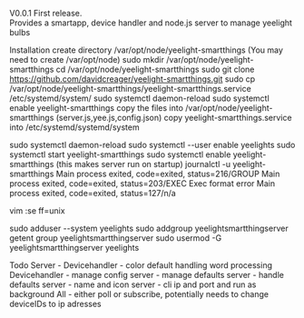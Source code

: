 V0.0.1
First release.    
Provides a smartapp, device handler and node.js server to manage yeelight bulbs

Installation
create directory /var/opt/node/yeelight-smartthings  (You may need to create /var/opt/node)
sudo mkdir /var/opt/node/yeelight-smartthings
cd /var/opt/node/yeelight-smartthings
sudo git clone https://github.com/davidcreager/yeelight-smartthings.git
sudo cp /var/opt/node/yeelight-smartthings/yeelight-smartthings.service /etc/systemd/system/
sudo systemctl daemon-reload
sudo systemctl enable yeelight-smartthings
copy the files into /var/opt/node/yeelight-smartthings (server.js,yee.js,config.json)
copy yeelight-smartthings.service into /etc/systemd/systemd/system

sudo systemctl daemon-reload
sudo systemctl --user enable yeelights
sudo systemctl start yeelight-smartthings
sudo systemctl enable yeelight-smartthings (this makes server run on startup)
journalctl -u yeelight-smartthings
Main process exited, code=exited, status=216/GROUP
Main process exited, code=exited, status=203/EXEC
Exec format error
Main process exited, code=exited, status=127/n/a

vim :se ff=unix




sudo adduser --system yeelights
sudo addgroup yeelightsmartthingserver
getent group yeelightsmartthingserver
sudo usermod -G yeelightsmartthingserver yeelights



Todo
Server - 
Devicehandler - color default handling word processing
Devicehandler - manage config
server - manage defaults
server - handle defaults
server - name and icon
server - cli ip and port and run as background
All - either poll or subscribe, potentially needs to change deviceIDs to ip adresses
